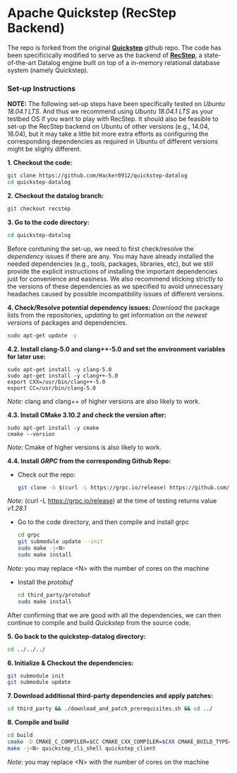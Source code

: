 # Apache Quickstep (RecStep Backend)

The repo is forked from the original **[Quickstep](https://github.com/apache/incubator-retired-quickstep)** github repo. The code has been specificically modified to serve as the backend of **[RecStep](http://www.vldb.org/pvldb/vol12/p695-fan.pdf)**, a state-of-the-art Datalog engine built on top of a in-memory relational database system (namely Quickstep).    

### Set-up Instructions 

**NOTE:** The following set-up steps have been specifically tested on *Ubuntu 18.04.1 LTS*. And thus we recommend using *Ubuntu 18.04.1 LTS* as your testbed OS if you want to play with RecStep. It should also be feasible to set-up the RecStep backend on Ubuntu of other versions (e.g., 14.04, 16.04), but it may take a little bit more extra efforts as configuring the corresponding dependencies as required in Ubuntu of different versions might be slighly different. 

 **1. Checkout the code:**
``` bash
git clone https://github.com/Hacker0912/quickstep-datalog
cd quickstep-datalog
```
**2. Checkout the datalog branch:**
```bash
git checkout recstep
```
**3. Go to the code directory:**
``` bash
cd quickstep-datalog
```
Before conituning the set-up, we need to first check/resolve the *dependency* issues if there are any. You may have already installed the needed dependencies (e.g., tools, packages, libraries, etc), but we still provide the explicit instructions of installing the important dependencies 
just for convenience and easiness. We also recommend sticking strictly to the versions of these dependencies as we specified to avoid unnecessary headaches caused by possible incompatibility issues of different versions.  

**4. Check/Resolve potential dependency issues:**
 *Download* the package lists from the repositories, *updating* to get information on the *newest versions* of packages and dependencies.
``` bash
sudo apt-get update -y  
```
**4.2. Install clang-5.0 and clang++-5.0 and set the environment variables for later use:**
    
    sudo apt-get install -y clang-5.0
    sudo apt-get install -y clang++-5.0
    export CXX=/usr/bin/clang++-5.0
    export CC=/usr/bin/clang-5.0
    
*Note:* clang and clang++ of higher versions are also likely to work. 

**4.3. Install CMake 3.10.2 and check the version after:**
    
    sudo apt-get install -y cmake
    cmake --version

*Note:* Cmake of higher versions is also likely to work.  
    
**4.4. Install *GRPC* from the corresponding Github Repo:**
* Check out the repo: 
     ```bash 
     git clone -b $(curl -L https://grpc.io/release) https://github.com/grpc/grpc
     ```
*Note:* (curl -L https://grpc.io/release) at the time of testing returns value *v1.28.1*

* Go to the code directory, and then compile and install grpc
    ```bash
    cd grpc 
    git submodule update --init 
    sudo make -j<N>  
    sudo make install 
    ```
*Note:* you may replace \<N\> with the number of cores on the machine 
    
* Install the *protobuf*
    ```bash
    cd third_party/protobuf 
    sudo make install
    ```
     
After confirming that we are good with all the dependencies, we can then continue to compile and build *Quickstep* from the source code. 

**5. Go back to the quickstep-datalog directory:**
```bash
cd ../../../
```

**6. Initialize & Checkout the dependencies:**
```bash
git submodule init
git submodule update
```

**7. Download additional third-party dependencies and apply patches:**
```bash
cd third_party && ./download_and_patch_prerequisites.sh && cd ../
```

**8. Compile and build**
``` bash
cd build
cmake -D CMAKE_C_COMPILER=$CC CMAKE_CXX_COMPILER=$CXX CMAKE_BUILD_TYPE=Release -D ENABLE_NETWORK_CLI=True ..
make -j<N> quickstep_cli_shell quickstep_client
```
*Note:* you may replace \<N\> with the number of cores on the machine 
